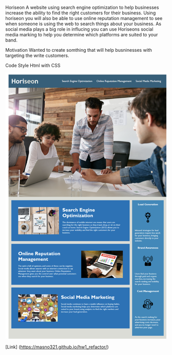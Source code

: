 Horiseon 
 A website using search engine optimization to help businesses increase the ability to find the right customers for their business. Using horiseon you will also be able to use online reputation management to see when someone is using the web to search things about your business. As social media plays a big role in influcing you can use Horiseons social media marking to help you determine which platforms are suited to your band. 

Motivation 
Wanted to create somthing that will help busninesses with targeting the write customers. 

Code Style 
Html with CSS

![Horiseon screenshot](./Assets/image.png)

[Link] (https://masno321.github.io/hw1_refactor/)
